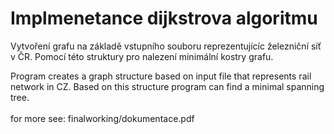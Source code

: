 # Implmenetance dijkstrova algoritmu
Vytvoření grafu na základě vstupního souboru reprezentujícíc železniční síť v ČR. Pomocí této struktury pro nalezení minimální kostry grafu.<br>

Program creates a graph structure based on input file that represents rail network in CZ. Based on this structure program can find a minimal spanning tree.
<br>
<br>
for more see: finalworking/dokumentace.pdf
